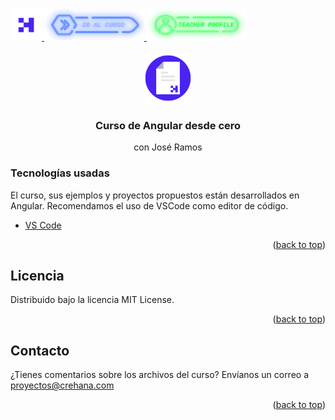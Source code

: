 <div id="top">
  <a href="https://www.crehana.com">
    <img src="images/logo.png" alt="Logo" width="50" height="50">
  </a>
  <a href="https://www.crehana.com/clases/v2/12971/detalle/">
    <img src="images/curso.png" alt="Logo" width="160" height="50">
  </a>
  <a href="https://www.linkedin.com/in/jos%C3%A9-xavier-ramos-gonz%C3%A1lez-5308017a/">
    <img src="images/teacher.png" alt="Logo" width="160" height="50">
  </a>
</div>

<!-- PROJECT LOGO -->
<br />
<div align="center">
  <a href="https://github.com/crehana-studentxp/angular_desde_cero-jose_ramos">
    <img src="images/project.png" alt="Logo" width="80" height="80">
  </a>

  <h3 align="center">Curso de Angular desde cero</h3>
  <p align="center">con José Ramos</h3> 
</div>

### Tecnologías usadas

El curso, sus ejemplos y proyectos propuestos están desarrollados en Angular.
Recomendamos el uso de VSCode como editor de código.

* [VS Code](https://code.visualstudio.com)

<p align="right">(<a href="#top">back to top</a>)</p>

<!-- LICENSE -->
## Licencia

Distribuido bajo la licencia MIT License. 

<p align="right">(<a href="#top">back to top</a>)</p>

<!-- CONTACT -->
## Contacto

¿Tienes comentarios sobre los archivos del curso? Envíanos un correo a proyectos@crehana.com

<p align="right">(<a href="#top">back to top</a>)</p>
